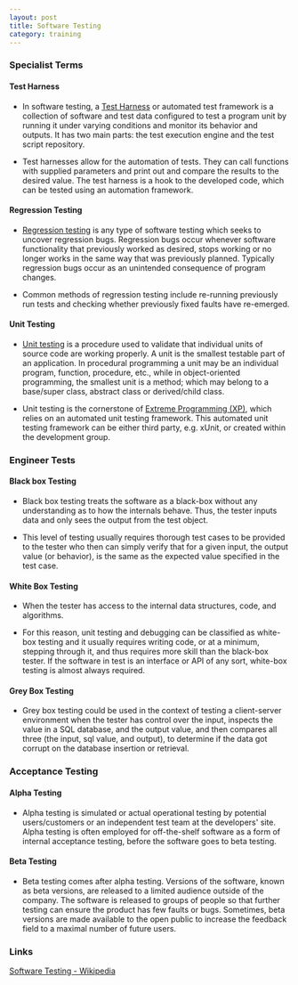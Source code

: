 ```yaml
---
layout: post
title: Software Testing
category: training
---
```


### Specialist Terms

#### Test Harness

* In software testing, a [Test Harness](http://en.wikipedia.org/wiki/Test_harness)
 or automated test framework is a collection of software and test data configured to test a program unit by running it under varying conditions and monitor its behavior and outputs. It has two main parts: the test execution engine and the test script repository.

* Test harnesses allow for the automation of tests. They can call functions with supplied parameters and print out and compare the results to the desired value. The test harness is a hook to the developed code, which can be tested using an automation framework.

#### Regression Testing

* [Regression testing](http://en.wikipedia.org/wiki/Regression_testing) is any type of software testing which seeks to uncover regression bugs. Regression bugs occur whenever software functionality that previously worked as desired, stops working or no longer works in the same way that was previously planned. Typically regression bugs occur as an unintended consequence of program changes.

* Common methods of regression testing include re-running previously run tests and checking whether previously fixed faults have re-emerged.

#### Unit Testing

* [Unit testing](http://en.wikipedia.org/wiki/Unit_testing) is a procedure used to validate that individual units of source code are working properly. A unit is the smallest testable part of an application. In procedural programming a unit may be an individual program, function, procedure, etc., while in object-oriented programming, the smallest unit is a method; which may belong to a base/super class, abstract class or derived/child class.

* Unit testing is the cornerstone of [Extreme Programming (XP)](http://en.wikipedia.org/wiki/Extreme_Programming), which relies on an automated unit testing framework. This automated unit testing framework can be either third party, e.g. xUnit, or created within the development group.

### Engineer Tests

#### Black box Testing

* Black box testing treats the software as a black-box without any understanding as to how the internals behave. Thus, the tester inputs data and only sees the output from the test object. 

* This level of testing usually requires thorough test cases to be provided to the tester who then can simply verify that for a given input, the output value (or behavior), is the same as the expected value specified in the test case.

#### White Box Testing

* When the tester has access to the internal data structures, code, and algorithms. 

* For this reason, unit testing and debugging can be classified as white-box testing and it usually requires writing code, or at a minimum, stepping through it, and thus requires more skill than the black-box tester. If the software in test is an interface or API of any sort, white-box testing is almost always required.

#### Grey Box Testing

* Grey box testing could be used in the context of testing a client-server environment when the tester has control over the input, inspects the value in a SQL database, and the output value, and then compares all three (the input, sql value, and output), to determine if the data got corrupt on the database insertion or retrieval.

### Acceptance Testing

#### Alpha Testing

* Alpha testing is simulated or actual operational testing by potential users/customers or an independent test team at the developers' site. Alpha testing is often employed for off-the-shelf software as a form of internal acceptance testing, before the software goes to beta testing.

#### Beta Testing

* Beta testing comes after alpha testing. Versions of the software, known as beta versions, are released to a limited audience outside of the company. The software is released to groups of people so that further testing can ensure the product has few faults or bugs. Sometimes, beta versions are made available to the open public to increase the feedback field to a maximal number of future users.

### Links

[Software Testing - Wikipedia](http://en.wikipedia.org/wiki/Software_testing)
